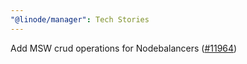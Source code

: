 ```yaml
---
"@linode/manager": Tech Stories
---
```


Add MSW crud operations for Nodebalancers ([#11964](https://github.com/linode/manager/pull/11964))
